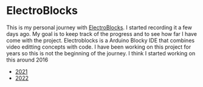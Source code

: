 # ElectroBlocks

This is my personal journey with [ElectroBlocks](https://electroblocks.org). I started recording it a few days ago.  My goal is to keep track of the progress and to see how far I have come with the project.  Electroblocks is a Arduino Blocky IDE that combines video editting concepts with code.  I have been working on this project for years so this is not the beginning of the journey.  I think I started working on this around 2016

- [2021](2021.md)
- [2022](2022.md)